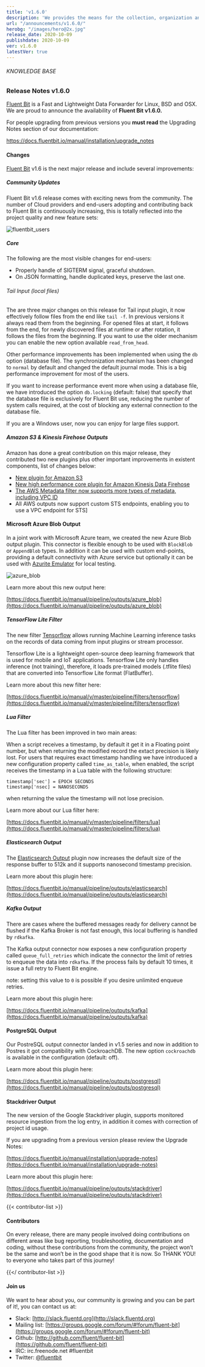 ```yaml
---
title: 'v1.6.0'
description: 'We provides the means for the collection, organization and computerized retrieval of knowledgeand Lightweight Data Forwarder for Linux, BSD and OSX. We are proud to announce the availability of Fluent Bit v1.6.0.'
url: "/announcements/v1.6.0/"
herobg: "/images/hero@2x.jpg"
release_date: 2020-10-09
publishdate: 2020-10-09
ver: v1.6.0
latestVer: true
---
```



###### KNOWLEDGE BASE

### Release Notes v1.6.0

[Fluent Bit](https://fluentbit.io/) is a Fast and Lightweight Data Forwarder for Linux, BSD and OSX. We are proud to announce the availability of **Fluent Bit v1.6.0.**

For people upgrading from previous versions you **must read** the Upgrading Notes section of our documentation:

https://docs.fluentbit.io/manual/installation/upgrade_notes

#### Changes

[Fluent Bit](https://fluentbit.io) v1.6 is the next major release and include several improvements:

##### Community Updates

Fluent Bit v1.6 release comes with exciting news from the community. The number of Cloud providers and end-users adopting and contributing back to Fluent Bit is continuously increasing, this is totally reflected into the project quality and new feature sets:

![fluentbit_users](/images/fluentbit_users.png)

##### Core

The following are the most visible changes for end-users:

* Properly handle of SIGTERM signal, graceful shutdown.
* On JSON formatting, handle duplicated keys, preserve the last one.

###### Tail Input (local files)

The are three major changes on this release for Tail input plugin, it now effectively follow files from the end like `tail -f`. In previous versions it always read them from the beginning. For opened files at start, it follows from the end, for newly discovered files at runtime or after rotation, it follows the files from the beginning. If you want to use the older mechanism you can enable the new option available `read_from_head`.

Other performance improvements has been implemented when using the `db` option (database file). The synchronization mechanism has been changed to `normal` by default and changed the default journal mode. This is a big performance improvement for most of the users.

If you want to increase performance event more when using a database file, we have introduced the option `db.locking` (default: false) that specify that the database file is exclusively for Fluent Bit use, reducing the number of system calls required, at the cost of blocking any external connection to the database file.

If you are a Windows user, now you can enjoy for large files support.

##### Amazon S3 & Kinesis Firehose Outputs

Amazon has done a great contribution on this major release, they contributed two new plugins plus other important improvements in existent components, list of changes below:

* [New plugin for Amazon S3](https://docs.fluentbit.io/manual/v/master/pipeline/outputs/s3)
* [New high performance core plugin for Amazon Kinesis Data Firehose](https://docs.fluentbit.io/manual/v/master/pipeline/outputs/firehose)
* [The AWS Metadata filter now supports more types of metadata, including VPC ID](https://docs.fluentbit.io/manual/v/master/pipeline/filters/aws-metadata)
* All AWS outputs now support custom STS endpoints, enabling you to use a VPC endpoint for STS]

#### Microsoft Azure Blob Output

In a joint work with Microsoft Azure team, we created the new Azure Blob output plugin. This connector is flexible enough to be used with `BlockBlob` or `AppendBlob` types. In addition it can be used with custom end-points, providing a default connectivity with Azure service but optionally it can be used with [Azurite Emulator](https://docs.microsoft.com/en-us/azure/storage/common/storage-use-azurite) for local testing.

![azure_blob](/images/azure_blob.png)

Learn more about this new output here:

[https://docs.fluentbit.io/manual/pipeline/outputs/azure_blob](https://docs.fluentbit.io/manual/pipeline/outputs/azure_blob)

##### TensorFlow Lite Filter

The new filter [Tensorflow](https://docs.fluentbit.io/manual/pipeline/filters/tensorflow) allows running Machine Learning inference tasks on the records of data coming from input plugins or stream processor.

Tensorflow Lite is a lightweight open-source deep learning framework that is used for mobile and IoT applications. Tensorflow Lite only handles inference (not training), therefore, it loads pre-trained models (.tflite files) that are converted into Tensorflow Lite format (FlatBuffer).

Learn more about this new filter here:

[https://docs.fluentbit.io/manual/v/master/pipeline/filters/tensorflow](https://docs.fluentbit.io/manual/v/master/pipeline/filters/tensorflow)

##### Lua Filter

The Lua filter has been improved in two main areas:

When a script receives a timestamp, by default it get it in a Floating point number, but when returning the modified record the extact precision is likely lost. For users that requires exact timestamp handling we have introduced a new configuration property called `time_as_table`, when enabled, the script receives the timestamp in a Lua table with the following structure:

```
timestamp['sec'] = EPOCH SECONDS
timestamp['nsec] = NANOSECONDS
```

when returning the value the timestamp will not lose precision.

Learn more about our Lua filter here:

[https://docs.fluentbit.io/manual/v/master/pipeline/filters/lua](https://docs.fluentbit.io/manual/v/master/pipeline/filters/lua)

##### Elasticsearch Output

The [Elasticsearch Output](https://docs.fluentbit.io/manual/pipeline/outputs/es/) plugin now increases the default size of the response buffer to 512k and it supports nanosecond timestamp precision.

Learn more about this plugin here:

[https://docs.fluentbit.io/manual/pipeline/outputs/elasticsearch](https://docs.fluentbit.io/manual/pipeline/outputs/elasticsearch)

##### Kafka Output

There are cases where the buffered messages ready for delivery cannot be flushed if the Kafka Broker is not fast enough, this local buffering is handled by `rdkafka`.

The Kafka output connector now exposes a new configuration property called `queue_full_retries` which indicate the connector the limit of retries to enqueue the data into `rdkafka`. If the process fails by default 10 times, it issue a full retry to Fluent Bit engine.

note: setting this value to `0` is possible if you desire unlimited enqueue retries.

Learn more about this plugin here:

[https://docs.fluentbit.io/manual/pipeline/outputs/kafka](https://docs.fluentbit.io/manual/pipeline/outputs/kafka)

#### PostgreSQL Output

Our PostreSQL output connector landed in v1.5 series and now in addition to Postres it got compatibility with CockroachDB. The new option `cockroachdb` is available in the configuration (default: off).

Learn more about this plugin here:

[https://docs.fluentbit.io/manual/pipeline/outputs/postgresql](https://docs.fluentbit.io/manual/pipeline/outputs/postgresql)

#### Stackdriver Output

The new version of the Google Stackdriver plugin, supports monitored resource ingestion from the log entry, in addition it comes with correction of project id usage.

If you are upgrading from a previous version please review the Upgrade Notes:

[https://docs.fluentbit.io/manual/installation/upgrade-notes](https://docs.fluentbit.io/manual/installation/upgrade-notes)

Learn more about this plugin here:

[https://docs.fluentbit.io/manual/pipeline/outputs/stackdriver](https://docs.fluentbit.io/manual/pipeline/outputs/stackdriver)

{{< contributor-list >}}

#### Contributors

On every release, there are many people involved doing contributions on different areas like bug reporting, troubleshooting, documentation and coding, without these contributions from the community, the project won’t be the same and won’t be in the good shape that it is now. So THANK YOU! to everyone who takes part of this journey!

{{</ contributor-list >}}


#### Join us

We want to hear about you, our community is growing and you can be part of it!, you can contact us at:

* Slack: [http://slack.fluentd.org](http://slack.fluentd.org)
* Mailing list: [https://groups.google.com/forum/#!forum/fluent-bit](https://groups.google.com/forum/#!forum/fluent-bit)
* Github: [http://github.com/fluent/fluent-bit](https://github.com/fluent/fluent-bit)
* IRC: irc.freenode.net #fluentbit
* Twitter: [@fluentbit](https://twitter.com/fluentbit)
